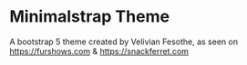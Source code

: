 # Minimalstrap Theme
A bootstrap 5 theme created by Velivian Fesothe, as seen on https://furshows.com & https://snackferret.com
